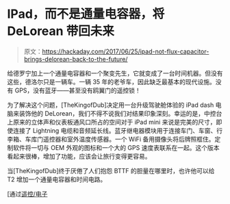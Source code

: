 # IPad，而不是通量电容器，将 DeLorean 带回未来

> 原文：<https://hackaday.com/2017/06/25/ipad-not-flux-capacitor-brings-delorean-back-to-the-future/>

给德罗宁加上一个通量电容器和一个聚变先生，它就变成了一台时间机器。但没有这些，德洛尔只是一辆车。一辆 35 年的老爷车，因此缺乏最基本的现代设施。没有 GPS，没有蓝牙——甚至没有鸥翼门的遥控锁！

为了解决这个问题，[TheKingofDub]决定用一台升级驾驶舱体验的 iPad dash 电脑来装饰他的 DeLorean，我们不得不说我们对结果印象深刻。幸运的是，中控台上原来的立体声和仪表板通风口所占的空间对于 iPad mini 来说是完美的尺寸，即使连接了 Lightning 电缆和音频延长线。蓝牙继电器模块用于连接车门、车窗、行李箱、车库门遥控器和室外温度传感器。一个 WiFi 备用摄像头将后牌照框住。定制软件将一切与 OEM 外观的图标和一个大的 GPS 速度表联系在一起。这个版本看起来很棒，增加了功能，应该会让旅行变得更容易。

当[TheKingofDub]终于厌倦了人们抱怨 BTTF 的胆量在哪里时，也许他可以给 T2 增加一个通量电容器和时间电路。

[通过[遥控/电子](https://www.reddit.com/r/DIY/comments/6ibge6/i_made_a_dashboard_ipad_bluetooth_controlled/)